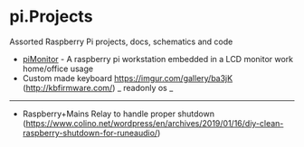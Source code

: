 # pi.Projects
Assorted Raspberry Pi projects, docs, schematics and code


- [piMonitor](./piMonitor) - A raspberry pi workstation embedded in a LCD monitor work home/office usage
- Custom made keyboard https://imgur.com/gallery/ba3jK  (http://kbfirmware.com/)
_ readonly os _


---

- Raspberry+Mains Relay  to handle proper shutdown (https://www.colino.net/wordpress/en/archives/2019/01/16/diy-clean-raspberry-shutdown-for-runeaudio/)
